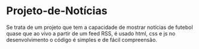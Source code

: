 # Projeto-de-Notícias
Se trata de um projeto que tem a capacidade de mostrar notícias de futebol quase que ao vivo a partir de um feed RSS, é usado html, css e js no desenvolvimento o código é simples e de fácil compreensão.
